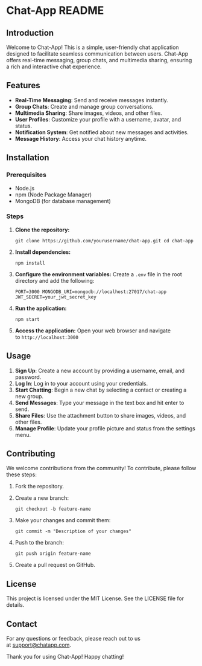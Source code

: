 Chat-App README
===============

Introduction
------------

Welcome to Chat-App! This is a simple, user-friendly chat application designed to facilitate seamless communication between users. Chat-App offers real-time messaging, group chats, and multimedia sharing, ensuring a rich and interactive chat experience.

Features
--------

-   **Real-Time Messaging**: Send and receive messages instantly.
-   **Group Chats**: Create and manage group conversations.
-   **Multimedia Sharing**: Share images, videos, and other files.
-   **User Profiles**: Customize your profile with a username, avatar, and status.
-   **Notification System**: Get notified about new messages and activities.
-   **Message History**: Access your chat history anytime.

Installation
------------

### Prerequisites

-   Node.js
-   npm (Node Package Manager)
-   MongoDB (for database management)

### Steps

1.  **Clone the repository:**


    `git clone https://github.com/yourusername/chat-app.git
    cd chat-app`

2.  **Install dependencies:**

    `npm install`

3.  **Configure the environment variables:** Create a `.env` file in the root directory and add the following:

    `PORT=3000
    MONGODB_URI=mongodb://localhost:27017/chat-app
    JWT_SECRET=your_jwt_secret_key`

4.  **Run the application:**

    `npm start`

5.  **Access the application:** Open your web browser and navigate to `http://localhost:3000`

Usage
-----

1.  **Sign Up**: Create a new account by providing a username, email, and password.
2.  **Log In**: Log in to your account using your credentials.
3.  **Start Chatting**: Begin a new chat by selecting a contact or creating a new group.
4.  **Send Messages**: Type your message in the text box and hit enter to send.
5.  **Share Files**: Use the attachment button to share images, videos, and other files.
6.  **Manage Profile**: Update your profile picture and status from the settings menu.

Contributing
------------

We welcome contributions from the community! To contribute, please follow these steps:

1.  Fork the repository.
2.  Create a new branch:

    `git checkout -b feature-name`

3.  Make your changes and commit them:

    `git commit -m "Description of your changes"`

4.  Push to the branch:

    `git push origin feature-name`

5.  Create a pull request on GitHub.

License
-------

This project is licensed under the MIT License. See the LICENSE file for details.

Contact
-------

For any questions or feedback, please reach out to us at support@chatapp.com.

Thank you for using Chat-App! Happy chatting!
